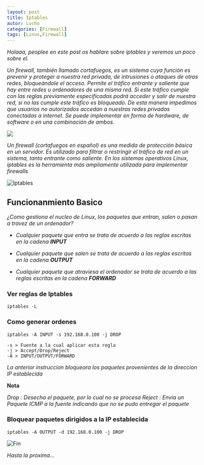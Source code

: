 ```yaml
---
layout: post
title: Iptables
autor: Lucho
categories: [Firewall]
tags: [Linux,Firewall]
---
```


_Holaaa, peoplee en este post os hablare sobre iptables y veremos un poco sobre el._

_Un firewall, también llamado cortafuegos, es un sistema cuya función es prevenir y proteger a nuestra red privada, de intrusiones o ataques de otras redes, bloqueándole el acceso. Permite el tráfico entrante y saliente que hay entre redes u ordenadores de una misma red. Si este tráfico cumple con las reglas previamente especificadas podrá acceder y salir de nuestra red, si no las cumple este tráfico es bloqueado. De esta manera impedimos que usuarios no autorizados accedan a nuestras redes privadas conectadas a internet. Se puede implementar en forma de hardware, de software o en una combinación de ambos._

<!--![Firewall](https://thumbs.gfycat.com/AdolescentThunderousCur-size_restricted.gif)-->

<img src="https://thumbs.gfycat.com/AdolescentThunderousCur-size_restricted.gif" align="center">

_Un firewall (cortafuegos en español) es una medida de protección básica en un servidor. Es utilizado para filtrar o restringir el tráfico de red en un sistema, tanto entrante como saliente. En los sistemas operativos Linux, iptables es la herramienta más ampliamente utilizada para implementar firewalls_

![Iptables](https://cdn.cyberpunk.rs/wp-content/uploads/2018/07/iptables_filter.jpg)

## Funcionanmiento Basico

_¿Como gestiona el nucleo de Linux, los paquetes que entran, salen o pasan a travez de un ordenador?_

* _Cualquier paquete que entra se trata de acuerdo a las reglas escritas en la cadena **INPUT**_

* _Cualquier paquete que salen se trata de acuerdo a las reglas escritas en la cadena **OUTPUT**_

* _Cualquier paquete que atraviesa el ordenador se trata de acuerdo a las reglas escritas en la cadena **FORWARD**_


### Ver reglas de Iptables
```shell
iptables -L
```

### Como generar ordenes
```shell
iptables -A INPUT -s 192.168.0.100 -j DROP

-s > Fuente a la cual aplicar esta regla
-j > Accept/Drop/Reject
-A > INPUT/OUTPUT/FORWARD
```

_La anterior instruccion bloqueara los paquetes provenientes de la direccion IP establecida_

**Nota**

_Drop : Desecha el paquete, por lo cual no se procesa_
_Reject : Envia un Paquete ICMP a la fuente indicando que no se pudo entregar el paquete_

### Bloquear paquetes dirigidos a la IP establecida 
```shell
iptables -A OUTPUT -d 192.168.0.100 -j DROP
```

![Fin](https://media0.giphy.com/media/VGwTq3G6a39cI/giphy.gif)

_Hasta la proxima..._